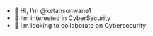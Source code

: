 - 👋 Hi, I’m @ketansonwane1
- 👀 I’m interested in CyberSecurity
- 💞️ I’m looking to collaborate on Cybersecurity

<!---
ketansonwane1/ketansonwane1 is a ✨ special ✨ repository because its `README.md` (this file) appears on your GitHub profile.
You can click the Preview link to take a look at your changes.
--->
